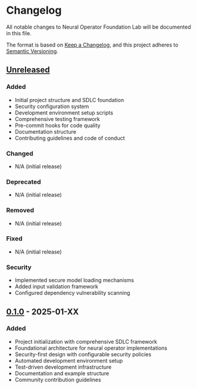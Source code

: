 # Changelog

All notable changes to Neural Operator Foundation Lab will be documented in this file.

The format is based on [Keep a Changelog](https://keepachangelog.com/en/1.0.0/),
and this project adheres to [Semantic Versioning](https://semver.org/spec/v2.0.0.html).

## [Unreleased]

### Added
- Initial project structure and SDLC foundation
- Security configuration system
- Development environment setup scripts
- Comprehensive testing framework
- Pre-commit hooks for code quality
- Documentation structure
- Contributing guidelines and code of conduct

### Changed
- N/A (initial release)

### Deprecated
- N/A (initial release)

### Removed
- N/A (initial release)

### Fixed
- N/A (initial release)

### Security
- Implemented secure model loading mechanisms
- Added input validation framework
- Configured dependency vulnerability scanning

## [0.1.0] - 2025-01-XX

### Added
- Project initialization with comprehensive SDLC framework
- Foundational architecture for neural operator implementations
- Security-first design with configurable security policies
- Automated development environment setup
- Test-driven development infrastructure
- Documentation and example structure
- Community contribution guidelines

[Unreleased]: https://github.com/terragon-labs/neural-operator-foundation-lab/compare/v0.1.0...HEAD
[0.1.0]: https://github.com/terragon-labs/neural-operator-foundation-lab/releases/tag/v0.1.0